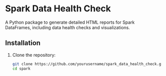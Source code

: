 # Spark Data Health Check

A Python package to generate detailed HTML reports for Spark DataFrames, including data health checks and visualizations.

## Installation

1. Clone the repository:
   ```bash
   git clone https://github.com/yourusername/spark_data_health_check.git
   cd spark
